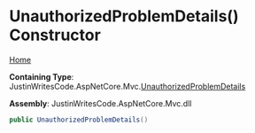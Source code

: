 # UnauthorizedProblemDetails\(\) Constructor

[Home](../../../README.md)

**Containing Type**: JustinWritesCode\.AspNetCore\.Mvc\.[UnauthorizedProblemDetails](../README.md)

**Assembly**: JustinWritesCode\.AspNetCore\.Mvc\.dll

```csharp
public UnauthorizedProblemDetails()
```

